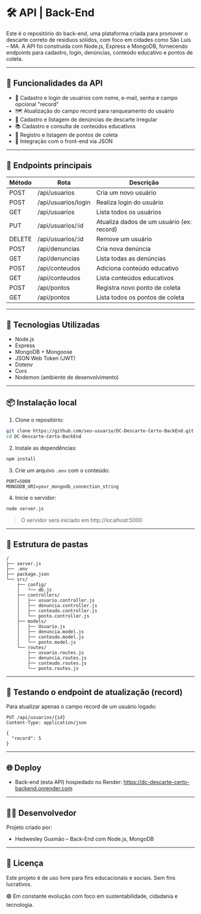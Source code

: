 
# 🛠️ API | Back-End

Este é o repositório do back-end, uma plataforma criada para promover o descarte correto de resíduos sólidos, com foco em cidades como São Luís – MA. A API foi construída com Node.js, Express e MongoDB, fornecendo endpoints para cadastro, login, denúncias, conteúdo educativo e pontos de coleta.

---

## 🚀 Funcionalidades da API

- 👤 Cadastro e login de usuários com nome, e-mail, senha e campo opcional "record"
- 🗺️ Atualização do campo record para ranqueamento do usuário
- 📢 Cadastro e listagem de denúncias de descarte irregular
- 📚 Cadastro e consulta de conteúdos educativos
- 📍 Registro e listagem de pontos de coleta
- 🔗 Integração com o front-end via JSON

---

## 🔌 Endpoints principais

| Método | Rota                    | Descrição                                     |
|--------|-------------------------|-----------------------------------------------|
| POST   | /api/usuarios           | Cria um novo usuário                          |
| POST   | /api/usuarios/login     | Realiza login do usuário                      |
| GET    | /api/usuarios           | Lista todos os usuários                       |
| PUT    | /api/usuarios/:id       | Atualiza dados de um usuário (ex: record)     |
| DELETE | /api/usuarios/:id       | Remove um usuário                             |
| POST   | /api/denuncias          | Cria nova denúncia                            |
| GET    | /api/denuncias          | Lista todas as denúncias                      |
| POST   | /api/conteudos          | Adiciona conteúdo educativo                   |
| GET    | /api/conteudos          | Lista conteúdos educativos                    |
| POST   | /api/pontos             | Registra novo ponto de coleta                 |
| GET    | /api/pontos             | Lista todos os pontos de coleta               |

---

## 🧰 Tecnologias Utilizadas

- Node.js
- Express
- MongoDB + Mongoose
- JSON Web Token (JWT)
- Dotenv
- Cors
- Nodemon (ambiente de desenvolvimento)

---

## 📦 Instalação local

1. Clone o repositório:

```bash
git clone https://github.com/seu-usuario/DC-Descarte-Certo-BackEnd.git
cd DC-Descarte-Certo-BackEnd
```

2. Instale as dependências:

```bash
npm install
```

3. Crie um arquivo `.env` com o conteúdo:

```env
PORT=5000
MONGODB_URI=your_mongodb_connection_string
```

4. Inicie o servidor:

```bash
node server.js
```

> O servidor será iniciado em http://localhost:5000

---

## 📁 Estrutura de pastas

```
/
├── server.js
├── .env
├── package.json
└── src/
    ├── config/
    │   └── db.js
    ├── controllers/
    │   ├── usuario.controller.js
    │   ├── denuncia.controller.js
    │   ├── conteudo.controller.js
    │   └── ponto.controller.js
    ├── models/
    │   ├── Usuario.js
    │   ├── denuncia.model.js
    │   ├── conteudo.model.js
    │   └── ponto.model.js
    └── routes/
        ├── usuario.routes.js
        ├── denuncia.routes.js
        ├── conteudo.routes.js
        └── ponto.routes.js
```

---

## 🧪 Testando o endpoint de atualização (record)

Para atualizar apenas o campo record de um usuário logado:

```http
PUT /api/usuarios/{id}
Content-Type: application/json

{
  "record": 5
}
```

---

## 🌐 Deploy

- Back-end (esta API) hospedado no Render: https://dc-descarte-certo-backend.onrender.com

---

## 👨‍💻 Desenvolvedor

Projeto criado por:

- Hedwesley Gusmão – Back-End com Node.js, MongoDB

---

## 📄 Licença

Este projeto é de uso livre para fins educacionais e sociais. Sem fins lucrativos.

🟢 Em constante evolução com foco em sustentabilidade, cidadania e tecnologia.
